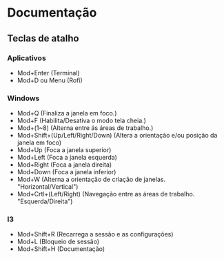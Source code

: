 # Documentação
## Teclas de atalho

### Aplicativos
- Mod+Enter (Terminal)
- Mod+D ou Menu (Rofi)

### Windows
- Mod+Q (Finaliza a janela em foco.)
- Mod+F (Habilita/Desativa o modo tela cheia.)
- Mod+(1~8) (Alterna entre ás áreas de trabalho.)
- Mod+Shift+(Up/Left/Right/Down) (Altera a orientação e/ou posição da janela em foco)
- Mod+Up (Foca a janela superior)
- Mod+Left (Foca a janela esquerda)
- Mod+Right (Foca a janela direita)
- Mod+Down (Foca a janela inferior)
- Mod+W (Alterna a orientação de criação de janelas. "Horizontal/Vertical")
- Mod+Crtl+(Left/Right) (Navegação entre as áreas de trabalho. "Esquerda/Direita")

### I3
- Mod+Shift+R (Recarrega a sessão e as configurações)
- Mod+L (Bloqueio de sessão)
- Mod+Shift+H (Documentação)
